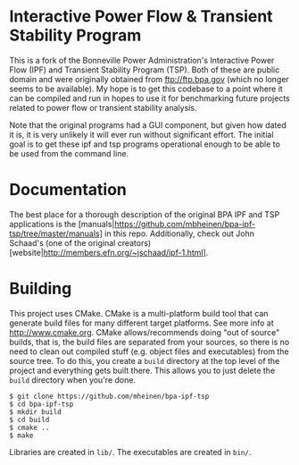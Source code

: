 # Interactive Power Flow & Transient Stability Program
This is a fork of the Bonneville Power Administration's Interactive Power Flow (IPF) and Transient Stability Program (TSP). Both of these are public domain and were originally obtained from ftp://ftp.bpa.gov (which no longer seems to be available). My hope is to get this codebase to a point where it can be compiled and run in hopes to use it for benchmarking future projects related to power flow or transient stability analysis.

Note that the original programs had a GUI component, but given how dated it is, it is very unlikely it will ever run without significant effort. The initial goal is to get these ipf and tsp programs operational enough to be able to be used from the command line.

# Documentation
The best place for a thorough description of the original BPA IPF and TSP applications is the [manuals|https://github.com/mbheinen/bpa-ipf-tsp/tree/master/manuals] in this repo. Additionally, check out John Schaad's (one of the original creators) [website|http://members.efn.org/~jschaad/ipf-1.html].

# Building
This project uses CMake. CMake is a multi-platform build tool that can generate build files for many different target platforms. See more info at http://www.cmake.org. CMake allows/recommends doing "out of source" builds, that is, the build files are separated from your sources, so there is no need to clean out compiled stuff (e.g. object files and executables) from the source tree. To do this, you create a `build` directory at the top level of the project and everything gets built there. This allows you to just delete the `build` directory when you're done.

    $ git clone https://github.com/mheinen/bpa-ipf-tsp
    $ cd bpa-ipf-tsp
    $ mkdir build
    $ cd build
    $ cmake ..
    $ make
    
Libraries are created in `lib/`.  The executables are created in `bin/`.  
